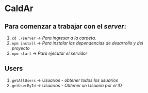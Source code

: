 # CaldAr

## Para comenzar a trabajar con el *server*: 

1. ```cd ./server``` -> *Para ingresar a la carpeta.*
2. ```npm install``` -> *Para instalar las dependencias de desarrollo y del proyecto*
3. ```npm start``` -> *Para ejecutar el servidor*

## Users
1. ```getAllUsers``` -> *Usuarios - obtener todos los usuarios*
2. ```getUserById``` -> *Usuarios - Obtener un Usuario por el ID*